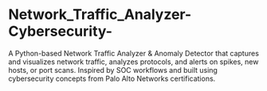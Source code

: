 # Network_Traffic_Analyzer-Cybersecurity-
A Python-based Network Traffic Analyzer &amp; Anomaly Detector that captures and visualizes network traffic, analyzes protocols, and alerts on spikes, new hosts, or port scans. Inspired by SOC workflows and built using cybersecurity concepts from Palo Alto Networks certifications.
